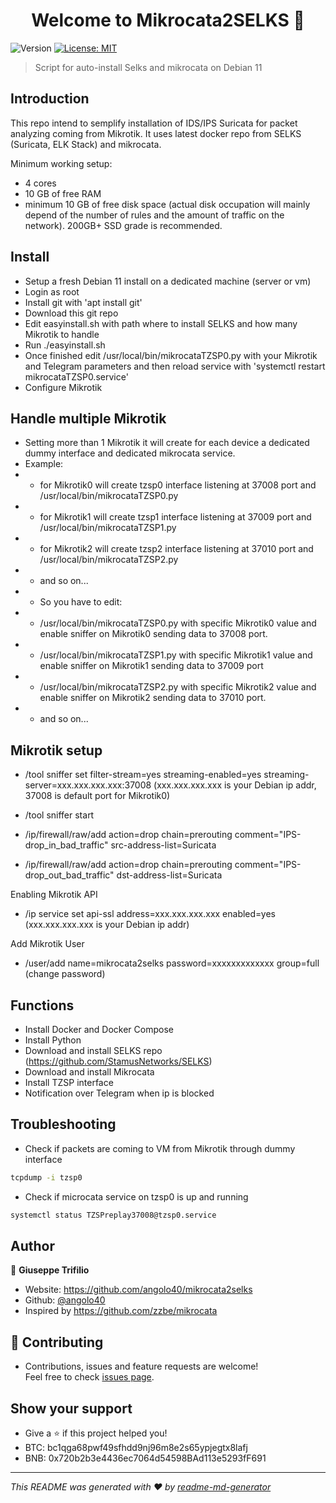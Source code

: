<h1 align="center">Welcome to Mikrocata2SELKS 👋</h1>
<p>
  <img alt="Version" src="https://img.shields.io/badge/version-2.0.0-blue.svg?cacheSeconds=2592000" />
  <a href="https://github.com/angolo40/mikrocata2selks" target="_blank">
    <img alt="License: MIT" src="https://img.shields.io/github/license/angolo40/Mikrocata2SELKS" />
  </a>
</p>

> Script for auto-install Selks and mikrocata on Debian 11
## Introduction
This repo intend to semplify installation of IDS/IPS Suricata for packet analyzing coming from Mikrotik.
It uses latest docker repo from SELKS (Suricata, ELK Stack) and mikrocata.

Minimum working setup:

- 4 cores
- 10 GB of free RAM
- minimum 10 GB of free disk space (actual disk occupation will mainly depend of the number of rules and the amount of traffic on the network). 200GB+ SSD grade is recommended.

## Install

- Setup a fresh Debian 11 install on a dedicated machine (server or vm)
- Login as root
- Install git with 'apt install git'
- Download this git repo
- Edit easyinstall.sh with path where to install SELKS and how many Mikrotik to handle
- Run ./easyinstall.sh
- Once finished edit /usr/local/bin/mikrocataTZSP0.py with your Mikrotik and Telegram parameters and then reload service with 'systemctl restart mikrocataTZSP0.service'
- Configure Mikrotik

## Handle multiple Mikrotik

- Setting more than 1 Mikrotik it will create for each device a dedicated dummy interface and dedicated mikrocata service.
- Example:
- - for Mikrotik0 will create tzsp0 interface listening at 37008 port and /usr/local/bin/mikrocataTZSP0.py
- - for Mikrotik1 will create tzsp1 interface listening at 37009 port and /usr/local/bin/mikrocataTZSP1.py
- - for Mikrotik2 will create tzsp2 interface listening at 37010 port and /usr/local/bin/mikrocataTZSP2.py
- - and so on...
- - So you have to edit:
- - /usr/local/bin/mikrocataTZSP0.py with specific Mikrotik0 value and enable sniffer on Mikrotik0 sending data to 37008 port.
- - /usr/local/bin/mikrocataTZSP1.py with specific Mikrotik1 value and enable sniffer on Mikrotik1 sending data to 37009 port
- - /usr/local/bin/mikrocataTZSP2.py with specific Mikrotik2 value and enable sniffer on Mikrotik2 sending data to 37010 port.
- - and so on...

## Mikrotik setup

- /tool sniffer set filter-stream=yes streaming-enabled=yes streaming-server=xxx.xxx.xxx.xxx:37008 (xxx.xxx.xxx.xxx is your Debian ip addr, 37008 is default port for Mikrotik0)
- /tool sniffer start

- /ip/firewall/raw/add action=drop chain=prerouting comment="IPS-drop_in_bad_traffic" src-address-list=Suricata
- /ip/firewall/raw/add action=drop chain=prerouting comment="IPS-drop_out_bad_traffic" dst-address-list=Suricata

Enabling Mikrotik API

- /ip service set api-ssl address=xxx.xxx.xxx.xxx enabled=yes (xxx.xxx.xxx.xxx is your Debian ip addr)

Add Mikrotik User

-  /user/add name=mikrocata2selks password=xxxxxxxxxxxxx group=full (change password)

## Functions
- Install Docker and Docker Compose
- Install Python
- Download and install SELKS repo (https://github.com/StamusNetworks/SELKS)
- Download and install Mikrocata
- Install TZSP interface
- Notification over Telegram when ip is blocked

## Troubleshooting
- Check if packets are coming to VM from Mikrotik through dummy interface
```sh
tcpdump -i tzsp0
```
- Check if microcata service on tzsp0 is up and running
```sh
systemctl status TZSPreplay37008@tzsp0.service
```


## Author

👤 **Giuseppe Trifilio**

* Website: https://github.com/angolo40/mikrocata2selks
* Github: [@angolo40](https://github.com/angolo40)
* Inspired by https://github.com/zzbe/mikrocata

## 🤝 Contributing

- Contributions, issues and feature requests are welcome!<br />Feel free to check [issues page](https://github.com/angolo40/mikrocata2selks).
## Show your support

- Give a ⭐️ if this project helped you!
- BTC: bc1qga68pwf49sfhdd9nj96m8e2s65ypjegtx8lafj
- BNB: 0x720b2b3e4436ec7064d54598BAd113e5293fF691
***

_This README was generated with ❤️ by [readme-md-generator](https://github.com/kefranabg/readme-md-generator)_
